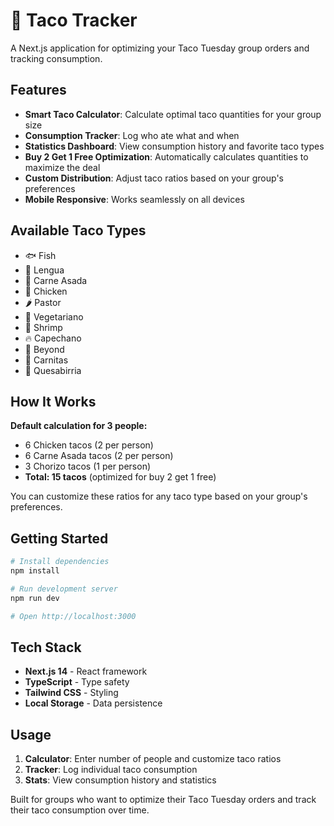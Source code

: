 # 🌮 Taco Tracker

A Next.js application for optimizing your Taco Tuesday group orders and tracking consumption.

## Features

- **Smart Taco Calculator**: Calculate optimal taco quantities for your group size
- **Consumption Tracker**: Log who ate what and when
- **Statistics Dashboard**: View consumption history and favorite taco types
- **Buy 2 Get 1 Free Optimization**: Automatically calculates quantities to maximize the deal
- **Custom Distribution**: Adjust taco ratios based on your group's preferences
- **Mobile Responsive**: Works seamlessly on all devices

## Available Taco Types

- 🐟 Fish
- 👅 Lengua 
- 🥩 Carne Asada
- 🐔 Chicken
- 🌶️ Pastor
- 🥬 Vegetariano
- 🍤 Shrimp
- 🔥 Capechano
- 🌱 Beyond
- 🐷 Carnitas
- 🧀 Quesabirria

## How It Works

**Default calculation for 3 people:**
- 6 Chicken tacos (2 per person)
- 6 Carne Asada tacos (2 per person)  
- 3 Chorizo tacos (1 per person)
- **Total: 15 tacos** (optimized for buy 2 get 1 free)

You can customize these ratios for any taco type based on your group's preferences.

## Getting Started

```bash
# Install dependencies
npm install

# Run development server
npm run dev

# Open http://localhost:3000
```

## Tech Stack

- **Next.js 14** - React framework
- **TypeScript** - Type safety
- **Tailwind CSS** - Styling
- **Local Storage** - Data persistence

## Usage

1. **Calculator**: Enter number of people and customize taco ratios
2. **Tracker**: Log individual taco consumption 
3. **Stats**: View consumption history and statistics

Built for groups who want to optimize their Taco Tuesday orders and track their taco consumption over time.
